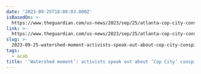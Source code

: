 ```yaml
---
date: '2023-09-25T18:08:03.000Z'
isBasedOn: >-
  https://www.theguardian.com/us-news/2023/sep/25/atlanta-cop-city-conspiracy-charges-activists?CMP=Share_AndroidApp_Other
link: >-
  https://www.theguardian.com/us-news/2023/sep/25/atlanta-cop-city-conspiracy-charges-activists?CMP=Share_AndroidApp_Other
slug: >-
  2023-09-25-watershed-moment-activists-speak-out-about-cop-city-conspiracy-charges
tags:
  - acab
title: '‘Watershed moment’: activists speak out about ‘Cop City’ conspiracy charges'
---
```


